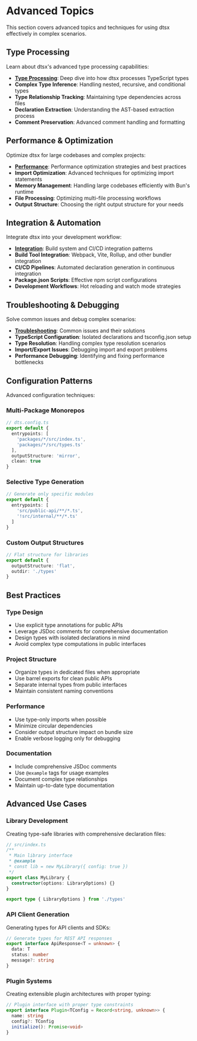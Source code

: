 # Advanced Topics

This section covers advanced topics and techniques for using dtsx effectively in complex scenarios.

## Type Processing

Learn about dtsx's advanced type processing capabilities:

- **[Type Processing](./type-processing.md)**: Deep dive into how dtsx processes TypeScript types
- **Complex Type Inference**: Handling nested, recursive, and conditional types
- **Type Relationship Tracking**: Maintaining type dependencies across files
- **Declaration Extraction**: Understanding the AST-based extraction process
- **Comment Preservation**: Advanced comment handling and formatting

## Performance & Optimization

Optimize dtsx for large codebases and complex projects:

- **[Performance](./performance.md)**: Performance optimization strategies and best practices
- **Import Optimization**: Advanced techniques for optimizing import statements
- **Memory Management**: Handling large codebases efficiently with Bun's runtime
- **File Processing**: Optimizing multi-file processing workflows
- **Output Structure**: Choosing the right output structure for your needs

## Integration & Automation

Integrate dtsx into your development workflow:

- **[Integration](./integration.md)**: Build system and CI/CD integration patterns
- **Build Tool Integration**: Webpack, Vite, Rollup, and other bundler integration
- **CI/CD Pipelines**: Automated declaration generation in continuous integration
- **Package.json Scripts**: Effective npm script configurations
- **Development Workflows**: Hot reloading and watch mode strategies

## Troubleshooting & Debugging

Solve common issues and debug complex scenarios:

- **[Troubleshooting](./troubleshooting.md)**: Common issues and their solutions
- **TypeScript Configuration**: Isolated declarations and tsconfig.json setup
- **Type Resolution**: Handling complex type resolution scenarios
- **Import/Export Issues**: Debugging import and export problems
- **Performance Debugging**: Identifying and fixing performance bottlenecks

## Configuration Patterns

Advanced configuration techniques:

### Multi-Package Monorepos
```typescript
// dts.config.ts
export default {
  entrypoints: [
    'packages/*/src/index.ts',
    'packages/*/src/types.ts'
  ],
  outputStructure: 'mirror',
  clean: true
}
```

### Selective Type Generation
```typescript
// Generate only specific modules
export default {
  entrypoints: [
    'src/public-api/**/*.ts',
    '!src/internal/**/*.ts'
  ]
}
```

### Custom Output Structures
```typescript
// Flat structure for libraries
export default {
  outputStructure: 'flat',
  outdir: './types'
}
```

## Best Practices

### Type Design
- Use explicit type annotations for public APIs
- Leverage JSDoc comments for comprehensive documentation
- Design types with isolated declarations in mind
- Avoid complex type computations in public interfaces

### Project Structure
- Organize types in dedicated files when appropriate
- Use barrel exports for clean public APIs
- Separate internal types from public interfaces
- Maintain consistent naming conventions

### Performance
- Use type-only imports when possible
- Minimize circular dependencies
- Consider output structure impact on bundle size
- Enable verbose logging only for debugging

### Documentation
- Include comprehensive JSDoc comments
- Use `@example` tags for usage examples
- Document complex type relationships
- Maintain up-to-date type documentation

## Advanced Use Cases

### Library Development
Creating type-safe libraries with comprehensive declaration files:

```typescript
// src/index.ts
/**
 * Main library interface
 * @example
 * const lib = new MyLibrary({ config: true })
 */
export class MyLibrary {
  constructor(options: LibraryOptions) {}
}

export type { LibraryOptions } from './types'
```

### API Client Generation
Generating types for API clients and SDKs:

```typescript
// Generate types for REST API responses
export interface ApiResponse<T = unknown> {
  data: T
  status: number
  message?: string
}
```

### Plugin Systems

Creating extensible plugin architectures with proper typing:

```typescript
// Plugin interface with proper type constraints
export interface Plugin<TConfig = Record<string, unknown>> {
  name: string
  config?: TConfig
  initialize(): Promise<void>
}
```
